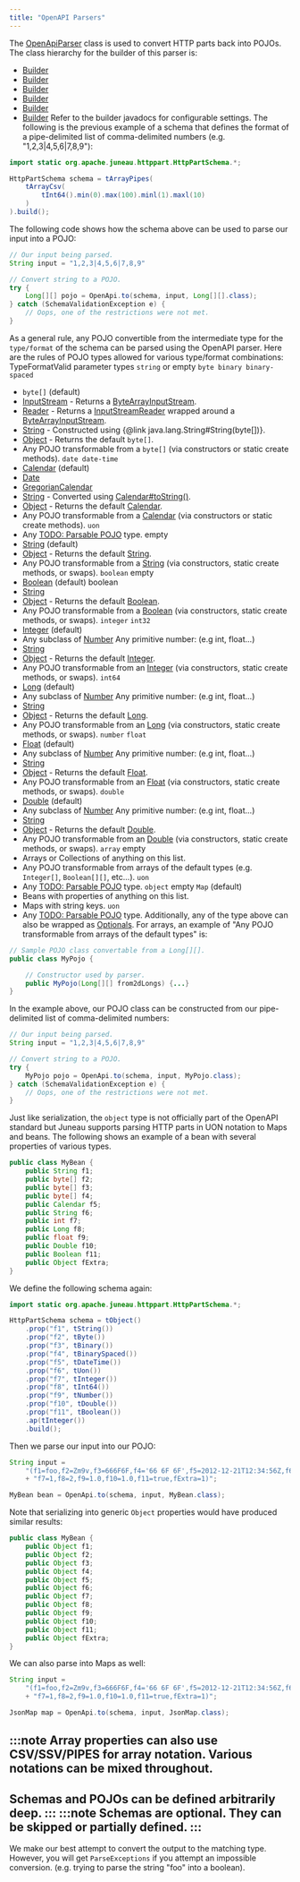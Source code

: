 ```yaml
---
title: "OpenAPI Parsers"
---
```


The [OpenApiParser](../apidocs/org/apache/juneau/oapi/OpenApiParser.html) class is used to convert HTTP parts back into POJOs.
The class hierarchy for the builder of this parser is:
- [Builder](../apidocs/org/apache/juneau/Context/Builder.html)
- [Builder](../apidocs/org/apache/juneau/BeanContextable/Builder.html)
- [Builder](../apidocs/org/apache/juneau/parser/Parser/Builder.html)
- [Builder](../apidocs/org/apache/juneau/parser/ReaderParser/Builder.html)
- [Builder](../apidocs/org/apache/juneau/uon/UonParser/Builder.html)
- [Builder](../apidocs/org/apache/juneau/oapi/OpenApiParser/Builder.html)
Refer to the builder javadocs for configurable settings.
The following is the previous example of a schema that defines the format of a pipe-delimited list of comma-delimited numbers (e.g. "1,2,3|4,5,6|7,8,9"):
```java
import static org.apache.juneau.httppart.HttpPartSchema.*;

HttpPartSchema schema = tArrayPipes(
    tArrayCsv(
        tInt64().min(0).max(100).minl(1).maxl(10)
    )
).build();
```
The following code shows how the schema above can be used to parse our input into a POJO:
```java
// Our input being parsed.
String input = "1,2,3|4,5,6|7,8,9"

// Convert string to a POJO.
try {
    Long[][] pojo = OpenApi.to(schema, input, Long[][].class);
} catch (SchemaValidationException e) {
    // Oops, one of the restrictions were not met.
}
```
As a general rule, any POJO convertible from the intermediate type for the `type/format` of the schema can
be parsed using the OpenAPI parser.
Here are the rules of POJO types allowed for various type/format combinations:
TypeFormatValid parameter types
`string` or empty
`byte
binary
binary-spaced`
- `byte[]` (default)
- [InputStream](../apidocs/java/io/InputStream.html) - Returns a [ByteArrayInputStream](../apidocs/java/io/ByteArrayInputStream.html).
- [Reader](../apidocs/java/io/Reader.html) - Returns a [InputStreamReader](../apidocs/java/io/InputStreamReader.html) wrapped around a [ByteArrayInputStream](../apidocs/java/io/ByteArrayInputStream.html).
- [String](../apidocs/java/lang/String.html) - Constructed using \{@link java.lang.String#String(byte[])\}.
- [Object](../apidocs/java/lang/Object.html) - Returns the default `byte[]`.
- Any POJO transformable from a `byte[]` (via constructors or static create methods).
`date
date-time`
- [Calendar](../apidocs/java/util/Calendar.html) (default)
- [Date](../apidocs/java/util/Date.html)
- [GregorianCalendar](../apidocs/java/util/GregorianCalendar.html)
- [String](../apidocs/java/lang/String.html) - Converted using [Calendar#toString()](../apidocs/java/util/Calendar.html#toString()).
- [Object](../apidocs/java/lang/Object.html) - Returns the default [Calendar](../apidocs/java/util/Calendar.html).
- Any POJO transformable from a [Calendar](../apidocs/java/util/Calendar.html) (via constructors or static create methods).
`uon`
- Any [TODO: Parsable POJO](TODO.md) type.
empty
- [String](../apidocs/java/lang/String.html) (default)
- [Object](../apidocs/java/lang/Object.html) - Returns the default [String](../apidocs/java/lang/String.html).
- Any POJO transformable from a [String](../apidocs/java/lang/String.html) (via constructors, static create methods, or swaps).
`boolean`
empty
- [Boolean](../apidocs/java/lang/Boolean.html) (default)
boolean
- [String](../apidocs/java/lang/String.html)
- [Object](../apidocs/java/lang/Object.html) - Returns the default [Boolean](../apidocs/java/lang/Boolean.html).
- Any POJO transformable from a [Boolean](../apidocs/java/lang/Boolean.html) (via constructors, static create methods, or swaps).
`integer`
`int32`
- [Integer](../apidocs/java/lang/Integer.html) (default)
- Any subclass of [Number](../apidocs/java/lang/Number.html)
Any primitive number:  (e.g int, float...)
- [String](../apidocs/java/lang/String.html)
- [Object](../apidocs/java/lang/Object.html) - Returns the default [Integer](../apidocs/java/lang/Integer.html).
- Any POJO transformable from an [Integer](../apidocs/java/lang/Integer.html) (via constructors, static create methods, or swaps).
`int64`
- [Long](../apidocs/java/lang/Long.html) (default)
- Any subclass of [Number](../apidocs/java/lang/Number.html)
Any primitive number:  (e.g int, float...)
- [String](../apidocs/java/lang/String.html)
- [Object](../apidocs/java/lang/Object.html) - Returns the default [Long](../apidocs/java/lang/Long.html).
- Any POJO transformable from an [Long](../apidocs/java/lang/Long.html) (via constructors, static create methods, or swaps).
`number`
`float`
- [Float](../apidocs/java/lang/Float.html) (default)
- Any subclass of [Number](../apidocs/java/lang/Number.html)
Any primitive number:  (e.g int, float...)
- [String](../apidocs/java/lang/String.html)
- [Object](../apidocs/java/lang/Object.html) - Returns the default [Float](../apidocs/java/lang/Float.html).
- Any POJO transformable from an [Float](../apidocs/java/lang/Float.html) (via constructors, static create methods, or swaps).
`double`
- [Double](../apidocs/java/lang/Double.html) (default)
- Any subclass of [Number](../apidocs/java/lang/Number.html)
Any primitive number:  (e.g int, float...)
- [String](../apidocs/java/lang/String.html)
- [Object](../apidocs/java/lang/Object.html) - Returns the default [Double](../apidocs/java/lang/Double.html).
- Any POJO transformable from an [Double](../apidocs/java/lang/Double.html) (via constructors, static create methods, or swaps).
`array`
empty
- Arrays or Collections of anything on this list.
- Any POJO transformable from arrays of the default types (e.g. `Integer[]`, `Boolean[][]`, etc...).
`uon`
- Any [TODO: Parsable POJO](TODO.md) type.
`object`
empty
`Map` (default)
- Beans with properties of anything on this list.
- Maps with string keys.
`uon`
- Any [TODO: Parsable POJO](TODO.md) type.
Additionally, any of the type above can also be wrapped as [Optionals](../apidocs/java/util/Optional.html).
For arrays, an example of "Any POJO transformable from arrays of the default types" is:
```java
// Sample POJO class convertable from a Long[][].
public class MyPojo {

    // Constructor used by parser.
    public MyPojo(Long[][] from2dLongs) {...}
}
```
In the example above, our POJO class can be constructed from our pipe-delimited list of comma-delimited numbers:
```java
// Our input being parsed.
String input = "1,2,3|4,5,6|7,8,9"

// Convert string to a POJO.
try {
    MyPojo pojo = OpenApi.to(schema, input, MyPojo.class);
} catch (SchemaValidationException e) {
    // Oops, one of the restrictions were not met.
}
```
Just like serialization, the `object` type is not officially part of the OpenAPI standard but
Juneau supports parsing HTTP parts in UON notation to Maps and beans.
The following shows an example of a bean with several properties of various types.
```java
public class MyBean {
    public String f1;
    public byte[] f2;
    public byte[] f3;
    public byte[] f4;
    public Calendar f5;
    public String f6;
    public int f7;
    public Long f8;
    public float f9;
    public Double f10;
    public Boolean f11;
    public Object fExtra;
}
```
We define the following schema again:
```java
import static org.apache.juneau.httppart.HttpPartSchema.*;

HttpPartSchema schema = tObject()
    .prop("f1", tString())
    .prop("f2", tByte())
    .prop("f3", tBinary())
    .prop("f4", tBinarySpaced())
    .prop("f5", tDateTime())
    .prop("f6", tUon())
    .prop("f7", tInteger())
    .prop("f8", tInt64())
    .prop("f9", tNumber())
    .prop("f10", tDouble())
    .prop("f11", tBoolean())
    .ap(tInteger())
    .build();
```
Then we parse our input into our POJO:
```java
String input =
    "(f1=foo,f2=Zm9v,f3=666F6F,f4='66 6F 6F',f5=2012-12-21T12:34:56Z,f6=foo,"
    + "f7=1,f8=2,f9=1.0,f10=1.0,f11=true,fExtra=1)";

MyBean bean = OpenApi.to(schema, input, MyBean.class);
```
Note that serializing into generic `Object` properties would have produced similar results:
```java
public class MyBean {
    public Object f1;
    public Object f2;
    public Object f3;
    public Object f4;
    public Object f5;
    public Object f6;
    public Object f7;
    public Object f8;
    public Object f9;
    public Object f10;
    public Object f11;
    public Object fExtra;
}
```
We can also parse into Maps as well:
```java
String input =
    "(f1=foo,f2=Zm9v,f3=666F6F,f4='66 6F 6F',f5=2012-12-21T12:34:56Z,f6=foo,"
    + "f7=1,f8=2,f9=1.0,f10=1.0,f11=true,fExtra=1)";

JsonMap map = OpenApi.to(schema, input, JsonMap.class);
```
:::note
Array properties can also use CSV/SSV/PIPES for array notation.
Various notations can be mixed throughout.
-
Schemas and POJOs can be defined arbitrarily deep.
:::
:::note
Schemas are optional.
They can be skipped or partially defined.
:::
-
We make our best attempt to convert the output to the matching type.
However, you will get `ParseExceptions` if you attempt an impossible conversion.
(e.g. trying to parse the string "foo" into a boolean).
